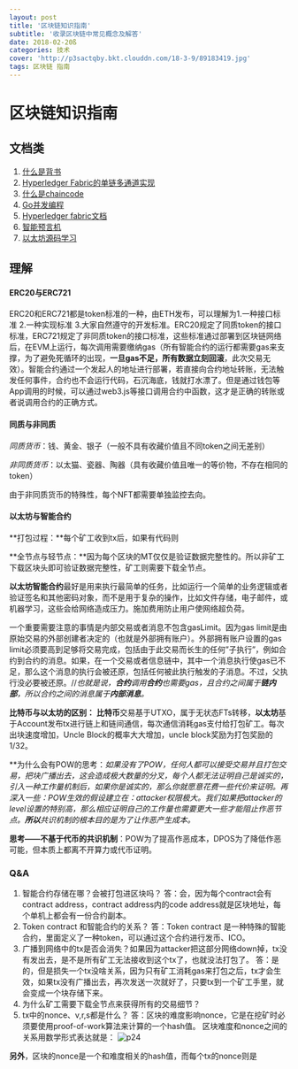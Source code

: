 ```yaml
---
layout: post
title: '区块链知识指南'
subtitle: '收录区块链中常见概念及解答'
date: 2018-02-20ß
categories: 技术
cover: 'http://p3sactqby.bkt.clouddn.com/18-3-9/89183419.jpg'
tags: 区块链 指南
---
```


# 区块链知识指南

## 文档类

1. [什么是背书](https://baijiahao.baidu.com/s?id=1587380849611281727&wfr=spider&for=pc)
2. [Hyperledger Fabric的单链多通道实现](http://blog.sina.com.cn/s/blog_16b6c12010102wjjs.html)
3. [什么是chaincode](https://www.cnblogs.com/zeyaries/p/7158027.html)
4. [Go并发编程](https://studygolang.com/articles/6012)
5. [Hyperledger fabric文档](http://blog.csdn.net/hejjiiee/article/details/53356206)
6. [智能预言机](http://www.8btc.com/smart-oralcle-codius)
7. [以太坊源码学习](http://www.cnblogs.com/baizx/p/6928622.html)


## 理解

<!--2018/3/8-->

#### ERC20与ERC721

ERC20和ERC721都是token标准的一种，由ETH发布，可以理解为1.一种接口标准 2.一种实现标准 3.大家自然遵守的开发标准。ERC20规定了同质token的接口标准，ERC721规定了非同质token的接口标准，这些标准通过部署到区块链网络后，在EVM上运行，每次调用需要缴纳gas（所有智能合约的运行都需要gas来支撑，为了避免死循环的出现，**一旦gas不足，所有数据立刻回滚**，此次交易无效）。智能合约通过一个发起人的地址进行部署，若直接向合约地址转账，无法触发任何事件，合约也不会运行代码，石沉海底，钱就打水漂了。但是通过钱包等App调用的时候，可以通过web3.js等接口调用合约中函数，这才是正确的转账或者说调用合约的正确方式。

#### 同质与非同质

*同质货币*：钱、黄金、银子（一般不具有收藏价值且不同token之间无差别）

*非同质货币*：以太猫、瓷器、陶器（具有收藏价值且唯一的等价物，不存在相同的token）

由于非同质货币的特殊性，每个NFT都需要单独监控去向。

<!--2018/3/9-->

#### 以太坊与智能合约

**打包过程：**每个矿工收到tx后，如果有代码则

**全节点与轻节点：**因为每个区块的MT仅仅是验证数据完整性的。所以非矿工下载区块头即可验证数据完整性，矿工则需要下载全节点。

**以太坊智能合约**最好是用来执行最简单的任务，比如运行一个简单的业务逻辑或者验证签名和其他密码对象，而不是用于复杂的操作，比如文件存储，电子邮件，或机器学习，这些会给网络造成压力。施加费用防止用户使网络超负荷。

一个重要需要注意的事情是内部交易或者消息不包含gasLimit。因为gas limit是由原始交易的外部创建者决定的（也就是外部拥有账户）。外部拥有账户设置的gas limit必须要高到足够将交易完成，包括由于此交易而长生的任何”子执行”，例如合约到合约的消息。如果，在一个交易或者信息链中，其中一个消息执行使gas已不足，那么这个消息的执行会被还原，包括任何被此执行触发的子消息。不过，父执行没必要被还原。//*也就是说，**合约**调用**合约**也需要gas，且合约之间属于**链内部**，所以合约之间的消息属于**内部消息**。*

**比特币与以太坊的区别：** **比特币**交易基于UTXO，属于无状态FTs转移，**以太坊**基于Account发布tx进行链上和链间通信，每次通信消耗gas支付给打包矿工。每次出块速度增加，Uncle Block的概率大大增加，uncle block奖励为打包奖励的1/32。

**为什么会有POW的思考：**如果没有了POW，任何人都可以接受交易并且打包交易，把块广播出去，这会造成极大数量的分叉，每个人都无法证明自己是诚实的，引入一种工作量机制后，如果你是诚实的，那么你就愿意花费一些代价来证明。再深入一些：POW生效的假设建立在：attacker权限极大。我们如果把attacker的level设置的特别高，那么相应证明自己的工作量也需要更大一些才能阻止作恶节点。**所以***共识机制的根本目的是为了让作恶产生成本。*

**思考——不基于代币的共识机制**：POW为了提高作恶成本，DPOS为了降低作恶可能，但本质上都离不开算力或代币证明。

### Q&A

1. 智能合约存储在哪？会被打包进区块吗？
答：会，因为每个contract会有contract address，contract address内的code address就是区块地址，每个单机上都会有一份合约副本。
2. Token contract 和智能合约的关系？
答：Token contract 是一种特殊的智能合约，里面定义了一种token，可以通过这个合约进行发币、ICO。
3. 广播到网络中的tx是否会消失？如果因为attacker把这部分网络down掉，tx没有发出去，是不是所有矿工无法接收到这个tx了，也就没法打包了。
答：是的，但是损失一个tx没啥关系，因为只有矿工消耗gas来打包之后，tx才会生效，如果tx没有广播出去，再次发送一次就好了，只要tx到一个矿工手里，就会变成一个块存储下来。
4. 为什么矿工需要下载全节点来获得所有的交易细节？
5. tx中的nonce、v,r,s都是什么？
答：区块的难度影响nonce，它是在挖矿时必须要使用proof-of-work算法来计算的一个hash值。
区块难度和nonce之间的关系用数学形式表达就是：
![p24](http://cdn.8btc.com/wp-content/uploads/2017/10/201710110607237530.png)

**另外**，区块的nonce是一个和难度相关的hash值，而每个tx的nonce则是
